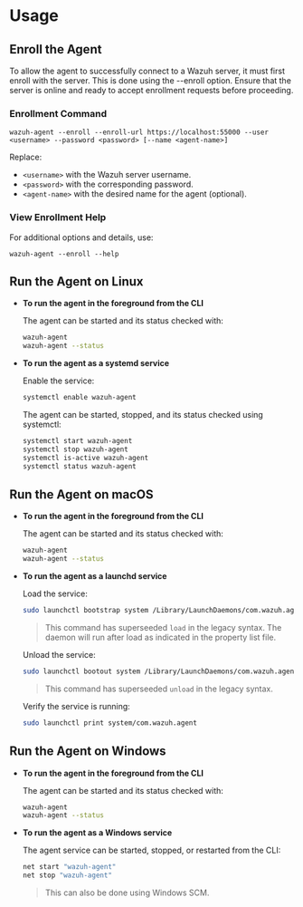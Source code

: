 # Usage

## Enroll the Agent

To allow the agent to successfully connect to a Wazuh server, it must first enroll with the server. This is done using the --enroll option.
Ensure that the server is online and ready to accept enrollment requests before proceeding.

### Enrollment Command

```
wazuh-agent --enroll --enroll-url https://localhost:55000 --user <username> --password <password> [--name <agent-name>]
```

Replace:

* `<username>` with the Wazuh server username.
* `<password>` with the corresponding password.
* `<agent-name>` with the desired name for the agent (optional).

### View Enrollment Help

For additional options and details, use:

```
wazuh-agent --enroll --help
```

## Run the Agent on Linux

- **To run the agent in the foreground from the CLI**

    The agent can be started and its status checked with:

    ```bash
    wazuh-agent
    wazuh-agent --status
    ```

- **To run the agent as a systemd service**

    Enable the service:

    ```bash
    systemctl enable wazuh-agent
    ```

    The agent can be started, stopped, and its status checked using systemctl:

    ```bash
    systemctl start wazuh-agent
    systemctl stop wazuh-agent
    systemctl is-active wazuh-agent
    systemctl status wazuh-agent
    ```

## Run the Agent on macOS

- **To run the agent in the foreground from the CLI**

    The agent can be started and its status checked with:

    ```bash
    wazuh-agent
    wazuh-agent --status
    ```

- **To run the agent as a launchd service**

    Load the service:

    ```bash
    sudo launchctl bootstrap system /Library/LaunchDaemons/com.wazuh.agent.plist
    ```

    > This command has superseeded `load` in the legacy syntax. The daemon will run after load as indicated
    in the property list file.

    Unload the service:

    ```bash
    sudo launchctl bootout system /Library/LaunchDaemons/com.wazuh.agent.plist
    ```

    > This command has superseeded `unload` in the legacy syntax.

    Verify the service is running:

    ```bash
    sudo launchctl print system/com.wazuh.agent
    ```

## Run the Agent on Windows

- **To run the agent in the foreground from the CLI**

    The agent can be started and its status checked with:

    ```bash
    wazuh-agent
    wazuh-agent --status
    ```

- **To run the agent as a Windows service**

    The agent service can be started, stopped, or restarted from the CLI:

    ```bash
    net start "wazuh-agent"
    net stop "wazuh-agent"
    ```

    > This can also be done using Windows SCM.
